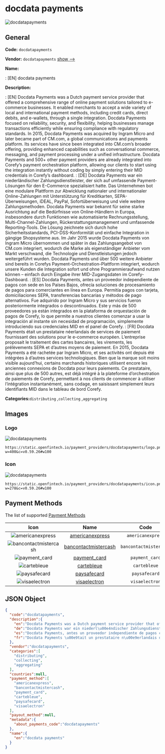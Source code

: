 
# docdata payments 
![docdatapayments](https://static.openfintech.io/payment_providers/docdatapayments/logo.png?w=400&c=v0.59.26#w100)  

## General 
 
**Code:** `docdatapayments` 
 
**Vendor:** `docdatapayments` [show -->](/vendors/docdatapayments/) 
 
**Name:** 
 
:	[EN] docdata payments 
 
**Description:** 
 
: [EN] Docdata Payments was a Dutch payment service provider that offered a comprehensive range of online payment solutions tailored to e-commerce businesses. It enabled merchants to accept a wide variety of local and international payment methods, including credit cards, direct debits, and e-wallets, through a single integration. Docdata Payments focused on reliability, security, and flexibility, helping businesses manage transactions efficiently while ensuring compliance with regulatory standards. In 2015, Docdata Payments was acquired by Ingram Micro and later became part of CM.com, a global communications and payments platform. Its services have since been integrated into CM.com’s broader offering, providing enhanced capabilities such as conversational commerce, messaging, and payment processing under a unified infrastructure. Docdata Payments and 500+ other payment providers are already integrated into Corefy’s payment orchestration platform, allowing our clients to start using the integration instantly without coding by simply entering their MID credentials in Corefy’s dashboard. 
: [DE] Docdata Payments war ein niederländischer Zahlungsdienstleister, der sich auf umfassende Payment-Lösungen für den E-Commerce spezialisiert hatte. Das Unternehmen bot eine modulare Plattform zur Abwicklung nationaler und internationaler Online-Zahlungen mit Unterstützung für Kreditkarten, SEPA-Überweisungen, iDEAL, PayPal, Sofortüberweisung und viele weitere Zahlungsmethoden. Docdata Payments war bekannt für seine starke Ausrichtung auf die Bedürfnisse von Online-Händlern in Europa, insbesondere durch Funktionen wie automatisierte Rechnungsstellung, Multi-Channel-Zahlungen, Rückerstattungsmanagement und umfassende Reporting-Tools. Die Lösung zeichnete sich durch hohe Sicherheitsstandards, PCI-DSS-Konformität und einfache Integration in gängige Shopsysteme aus. Im Jahr 2015 wurde Docdata Payments von Ingram Micro übernommen und später in das Zahlungsangebot von CM.com integriert, wodurch die Marke als eigenständiger Anbieter vom Markt verschwand, die Technologie und Dienstleistungen jedoch weitergeführt wurden. Docdata Payments und über 500 weitere Anbieter sind bereits in Corefys Payment-Orchestration-Plattform integriert, wodurch unsere Kunden die Integration sofort und ohne Programmieraufwand nutzen können – einfach durch Eingabe ihrer MID-Zugangsdaten im Corefy-Dashboard. 
: [ES] Docdata Payments, antes un proveedor independiente de pagos con sede en los Países Bajos, ofrecía soluciones de procesamiento de pagos para comerciantes en línea en Europa. Permitía pagos con tarjeta, domiciliaciones SEPA, transferencias bancarias y métodos de pago alternativos. Fue adquirido por Ingram Micro y sus servicios fueron posteriormente integrados o descontinuados. Este y más de 500 proveedores ya están integrados en la plataforma de orquestación de pagos de Corefy, lo que permite a nuestros clientes comenzar a usar la integración al instante sin necesidad de programación, simplemente introduciendo sus credenciales MID en el panel de Corefy. 
: [FR] Docdata Payments était un prestataire néerlandais de services de paiement fournissant des solutions pour le e-commerce européen. L’entreprise proposait le traitement des cartes bancaires, les virements, les prélèvements SEPA et d’autres moyens de paiement. En 2015, Docdata Payments a été rachetée par Ingram Micro, et ses activités ont depuis été intégrées à d’autres services technologiques. Bien que la marque soit moins visible aujourd’hui, certains marchands historiques utilisent encore les anciennes connexions de Docdata pour leurs paiements. Ce prestataire, ainsi que plus de 500 autres, est déjà intégré à la plateforme d’orchestration de paiements de Corefy, permettant à nos clients de commencer à utiliser l’intégration instantanément, sans codage, en saisissant simplement leurs identifiants MID dans le tableau de bord Corefy. 
 
**Categories:**`distributing` ,`collecting` ,`aggregating` 
 

## Images 

### Logo 
 
![docdatapayments](https://static.openfintech.io/payment_providers/docdatapayments/logo.png?w=400&c=v0.59.26#w100)  

```
https://static.openfintech.io/payment_providers/docdatapayments/logo.png?w=400&c=v0.59.26#w100
```  

### Icon 
 
![docdatapayments](https://static.openfintech.io/payment_providers/docdatapayments/icon.png?w=278&c=v0.59.26#w100)  

```
https://static.openfintech.io/payment_providers/docdatapayments/icon.png?w=278&c=v0.59.26#w100
```  

## Payment Methods 
 
The list of supported [Payment Methods](/payment-methods/) 

|Icon|Name|Code| 
|:---:|:---:|:---:| 
|![americanexpress](https://static.openfintech.io/payment_methods/americanexpress/icon.svg?w=278&c=v0.59.26#w100) |[americanexpress](/payment-methods/americanexpress/)|`americanexpress`| 
|![bancontactmistercash](https://static.openfintech.io/payment_methods/bancontactmistercash/icon.png?w=278&c=v0.59.26#w100) |[bancontactmistercash](/payment-methods/bancontactmistercash/)|`bancontactmistercash`| 
|![payment_card](https://static.openfintech.io/payment_methods/payment_card/icon.svg?w=278&c=v0.59.26#w100) |[payment_card](/payment-methods/payment_card/)|`payment_card`| 
|![cartebleue](https://static.openfintech.io/payment_methods/cartebleue/icon.png?w=278&c=v0.59.26#w100) |[cartebleue](/payment-methods/cartebleue/)|`cartebleue`| 
|![paysafecard](https://static.openfintech.io/payment_methods/paysafecard/icon.svg?w=278&c=v0.59.26#w100) |[paysafecard](/payment-methods/paysafecard/)|`paysafecard`| 
|![visaelectron](https://static.openfintech.io/payment_methods/visaelectron/icon.png?w=278&c=v0.59.26#w100) |[visaelectron](/payment-methods/visaelectron/)|`visaelectron`| 
 

## JSON Object 

```json
{
  "code":"docdatapayments",
  "description":{
    "en":"Docdata Payments was a Dutch payment service provider that offered a comprehensive range of online payment solutions tailored to e-commerce businesses. It enabled merchants to accept a wide variety of local and international payment methods, including credit cards, direct debits, and e-wallets, through a single integration. Docdata Payments focused on reliability, security, and flexibility, helping businesses manage transactions efficiently while ensuring compliance with regulatory standards. In 2015, Docdata Payments was acquired by Ingram Micro and later became part of CM.com, a global communications and payments platform. Its services have since been integrated into CM.com\u2019s broader offering, providing enhanced capabilities such as conversational commerce, messaging, and payment processing under a unified infrastructure. Docdata Payments and 500+ other payment providers are already integrated into Corefy\u2019s payment orchestration platform, allowing our clients to start using the integration instantly without coding by simply entering their MID credentials in Corefy\u2019s dashboard.",
    "de":"Docdata Payments war ein niederl\u00e4ndischer Zahlungsdienstleister, der sich auf umfassende Payment-L\u00f6sungen f\u00fcr den E-Commerce spezialisiert hatte. Das Unternehmen bot eine modulare Plattform zur Abwicklung nationaler und internationaler Online-Zahlungen mit Unterst\u00fctzung f\u00fcr Kreditkarten, SEPA-\u00dcberweisungen, iDEAL, PayPal, Sofort\u00fcberweisung und viele weitere Zahlungsmethoden. Docdata Payments war bekannt f\u00fcr seine starke Ausrichtung auf die Bed\u00fcrfnisse von Online-H\u00e4ndlern in Europa, insbesondere durch Funktionen wie automatisierte Rechnungsstellung, Multi-Channel-Zahlungen, R\u00fcckerstattungsmanagement und umfassende Reporting-Tools. Die L\u00f6sung zeichnete sich durch hohe Sicherheitsstandards, PCI-DSS-Konformit\u00e4t und einfache Integration in g\u00e4ngige Shopsysteme aus. Im Jahr 2015 wurde Docdata Payments von Ingram Micro \u00fcbernommen und sp\u00e4ter in das Zahlungsangebot von CM.com integriert, wodurch die Marke als eigenst\u00e4ndiger Anbieter vom Markt verschwand, die Technologie und Dienstleistungen jedoch weitergef\u00fchrt wurden. Docdata Payments und \u00fcber 500 weitere Anbieter sind bereits in Corefys Payment-Orchestration-Plattform integriert, wodurch unsere Kunden die Integration sofort und ohne Programmieraufwand nutzen k\u00f6nnen \u2013 einfach durch Eingabe ihrer MID-Zugangsdaten im Corefy-Dashboard.",
    "es":"Docdata Payments, antes un proveedor independiente de pagos con sede en los Pa\u00edses Bajos, ofrec\u00eda soluciones de procesamiento de pagos para comerciantes en l\u00ednea en Europa. Permit\u00eda pagos con tarjeta, domiciliaciones SEPA, transferencias bancarias y m\u00e9todos de pago alternativos. Fue adquirido por Ingram Micro y sus servicios fueron posteriormente integrados o descontinuados. Este y m\u00e1s de 500 proveedores ya est\u00e1n integrados en la plataforma de orquestaci\u00f3n de pagos de Corefy, lo que permite a nuestros clientes comenzar a usar la integraci\u00f3n al instante sin necesidad de programaci\u00f3n, simplemente introduciendo sus credenciales MID en el panel de Corefy.",
    "fr":"Docdata Payments \u00e9tait un prestataire n\u00e9erlandais de services de paiement fournissant des solutions pour le e-commerce europ\u00e9en. L\u2019entreprise proposait le traitement des cartes bancaires, les virements, les pr\u00e9l\u00e8vements SEPA et d\u2019autres moyens de paiement. En 2015, Docdata Payments a \u00e9t\u00e9 rachet\u00e9e par Ingram Micro, et ses activit\u00e9s ont depuis \u00e9t\u00e9 int\u00e9gr\u00e9es \u00e0 d\u2019autres services technologiques. Bien que la marque soit moins visible aujourd\u2019hui, certains marchands historiques utilisent encore les anciennes connexions de Docdata pour leurs paiements. Ce prestataire, ainsi que plus de 500 autres, est d\u00e9j\u00e0 int\u00e9gr\u00e9 \u00e0 la plateforme d\u2019orchestration de paiements de Corefy, permettant \u00e0 nos clients de commencer \u00e0 utiliser l\u2019int\u00e9gration instantan\u00e9ment, sans codage, en saisissant simplement leurs identifiants MID dans le tableau de bord Corefy."
  },
  "vendor":"docdatapayments",
  "categories":[
    "distributing",
    "collecting",
    "aggregating"
  ],
  "countries":null,
  "payment_method":[
    "americanexpress",
    "bancontactmistercash",
    "payment_card",
    "cartebleue",
    "paysafecard",
    "visaelectron"
  ],
  "payout_method":null,
  "metadata":{
    "about_payments_code":"docdatapayments"
  },
  "name":{
    "en":"docdata payments"
  }
}
```  
